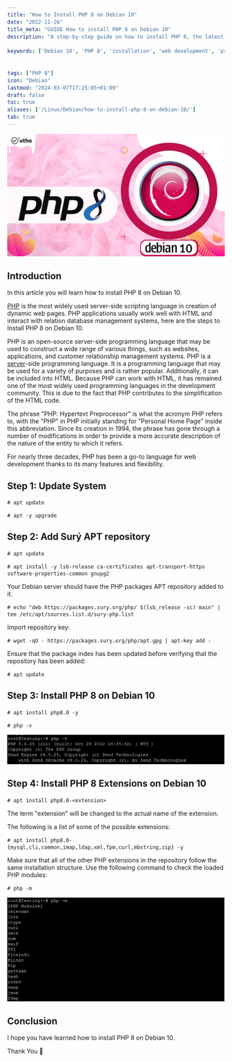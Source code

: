 ```yaml
---
title: "How to Install PHP 8 on Debian 10"
date: "2022-11-26"
title_meta: "GUIDE How to install PHP 8 on Debian 10"
description: "A step-by-step guide on how to install PHP 8, the latest version of PHP, on Debian 10."

keywords: ['Debian 10', 'PHP 8', 'installation', 'web development', 'programming language', 'Linux', 'server']


tags: ["PHP 8"]
icon: "Debian"
lastmod: "2024-03-07T17:25:05+01:00"
draft: false
toc: true
aliases: ['/Linux/Debian/how-to-install-php-8-on-debian-10/']
tab: true
---
```


![](images/How-to-Install-PHP-8-on-Debian-10_utho.jpg)

## Introduction

In this article you will learn how to install PHP 8 on Debian 10.

[PHP](https://en.wikipedia.org/wiki/PHP) is the most widely used server-side scripting language in creation of dynamic web pages. PHP applications usually work well with HTML and interact with relation database management systems, here are the steps to Install PHP 8 on Debian 10.

PHP is an open-source server-side programming language that may be used to construct a wide range of various things, such as websites, applications, and customer relationship management systems. PHP is a [server](https://utho.com/docs/tutorial/category/webserver-tutorial/)\-side programming language. It is a programming language that may be used for a variety of purposes and is rather popular. Additionally, it can be included into HTML. Because PHP can work with HTML, it has remained one of the most widely used programming languages in the development community. This is due to the fact that PHP contributes to the simplification of the HTML code.

The phrase "PHP: Hypertext Preprocessor" is what the acronym PHP refers to, with the "PHP" in PHP initially standing for "Personal Home Page" inside this abbreviation. Since its creation in 1994, the phrase has gone through a number of modifications in order to provide a more accurate description of the nature of the entity to which it refers.

For nearly three decades, PHP has been a go-to language for web development thanks to its many features and flexibility.

## Step 1: Update System

```
# apt update
```

```
# apt -y upgrade
```

## Step 2: Add Surý APT repository

```
# apt update
```

```
# apt install -y lsb-release ca-certificates apt-transport-https software-properties-common gnupg2
```

Your Debian server should have the PHP packages APT repository added to it.

```
# echo "deb https://packages.sury.org/php/ $(lsb_release -sc) main" | tee /etc/apt/sources.list.d/sury-php.list
```

Import repository key:

```
# wget -qO - https://packages.sury.org/php/apt.gpg | apt-key add -
```

Ensure that the package index has been updated before verifying that the repository has been added:

```
# apt update
```

## Step 3: Install PHP 8 on Debian 10

```
# apt install php8.0 -y
```

```
# php -v
```

![command output](images/image-521.png)

## Step 4: Install PHP 8 Extensions on Debian 10

```
# apt install php8.0-<extension>
```

The term "extension" will be changed to the actual name of the extension.

The following is a list of some of the possible extensions:

```
# apt install php8.0-{mysql,cli,common,imap,ldap,xml,fpm,curl,mbstring,zip} -y
```

Make sure that all of the other PHP extensions in the repository follow the same installation structure. Use the following command to check the loaded PHP modules:

```
# php -m
```

![command output](images/image-522.png)

## Conclusion

I hope you have learned how to install PHP 8 on Debian 10.

Thank You 🙂
